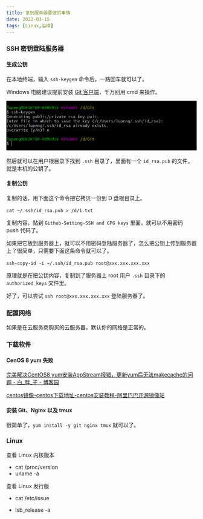 ```yaml
---
title: 拿到服务器要做的事情
date: 2022-03-15
tags: [Linux,运维]
---
```


### SSH 密钥登陆服务器

#### 生成公钥

在本地终端，输入 `ssh-keygen` 命令后，一路回车就可以了。

Windows 电脑建议提前安装 [Git 客户端](https://gitforwindows.org/)，千万别用 cmd 来操作。

![](2022-03-15-get-server-first-do/image-20211102174256261.png)

然后就可以在用户根目录下找到 `.ssh` 目录了，里面有一个 `id_rsa.pub` 的文件，就是本机的公钥了。

#### 复制公钥

复制的话，用下面这个命令把它拷贝一份到 D 盘根目录上。

`cat ~/.ssh/id_rsa.pub > /d/1.txt`

复制内容，贴到 `Github-Setting-SSH and GPG keys` 里面，就可以不用密码 push 代码了。

如果把它放到服务器上，就可以不用密码登陆服务器了，怎么把公钥上传到服务器上？很简单，只需要下面这条命令就可以了。

`ssh-copy-id -i ~/.ssh/id_rsa.pub root@xxx.xxx.xxx.xxx`

原理就是在把公钥内容，复制到了服务器上 root 用户 `.ssh` 目录下的  `authorized_keys` 文件里。

好了，可以尝试 `ssh root@xxx.xxx.xxx.xxx` 登陆服务器了。

### 配置网络

如果是在云服务商购买的云服务器，默认你的网络是正常的。

### 下载软件

#### CenOS 8 yum 失败

[完美解决CentOS8 yum安装AppStream报错，更新yum后无法makecache的问题 - 白_胖_子 - 博客园](https://www.cnblogs.com/bpzblog/p/13918199.html)

[centos镜像-centos下载地址-centos安装教程-阿里巴巴开源镜像站](https://developer.aliyun.com/mirror/centos)



#### 安装 Git、Nginx 以及 tmux

很简单了，`yum install -y git nginx tmux`  就可以了。







### Linux

查看 Linux 内核版本

- cat /proc/version
- uname -a

查看 Linux 发行版

- cat /etc/issue

- lsb_release -a
